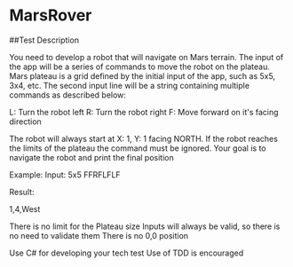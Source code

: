 # MarsRover

##Test Description

You need to develop a robot that will navigate on Mars terrain.
The input of the app will be a series of commands to move the robot on the plateau. Mars plateau is a grid defined by the initial input of the app, such as 5x5, 3x4, etc.
The second input line will be a string containing multiple commands as described below:

L: Turn the robot left
R: Turn the robot right
F: Move forward on it's facing direction

The robot will always start at X: 1, Y: 1 facing NORTH. If the robot reaches the limits of the plateau the command must be ignored.
Your goal is to navigate the robot and print the final position

Example:
Input:
5x5
FFRFLFLF

Result:

1,4,West

There is no limit for the Plateau size
Inputs will always be valid, so there is no need to validate them
There is no 0,0 position

Use C# for developing your tech test
Use of TDD is encouraged
